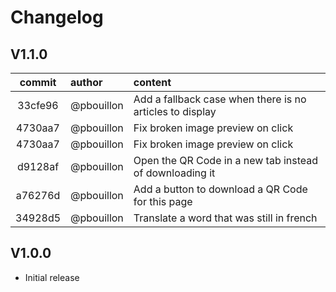 # Changelog

## V1.1.0

| commit | author | content |
|:------:|:-------|:-------|
|33cfe96 | @pbouillon | Add a fallback case when there is no articles to display |
|4730aa7 | @pbouillon | Fix broken image preview on click |
|4730aa7 | @pbouillon | Fix broken image preview on click |
|d9128af | @pbouillon | Open the QR Code in a new tab instead of downloading it |
|a76276d | @pbouillon | Add a button to download a QR Code for this page |
|34928d5 | @pbouillon | Translate a word that was still in french |


## V1.0.0

- Initial release